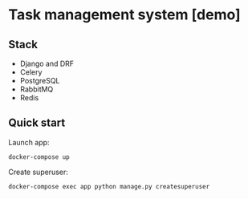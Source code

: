 # Task management system [demo]

## Stack

 - Django and DRF
 - Celery
 - PostgreSQL
 - RabbitMQ
 - Redis

## Quick start

Launch app:
```shell
docker-compose up
```
Create superuser:
```shell
docker-compose exec app python manage.py createsuperuser
```

